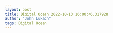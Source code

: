 ```yaml
---
layout: post
title: Digital Ocean 2022-10-13 16:00:46.317928
author: "John Lukach"
tags: Digital Ocean
---
```


